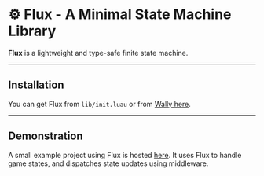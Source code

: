 # ⚙️ Flux - A Minimal State Machine Library

**Flux** is a lightweight and type-safe finite state machine.

---

## Installation
You can get Flux from `lib/init.luau` or from [Wally here](https://wally.run/package/cosinewaves/flux).

---

## Demonstration
A small example project using Flux is hosted [here](https://github.com/cosinewaves/flux-demo/tree/main). It uses Flux to handle game states, and dispatches state updates using middleware.
